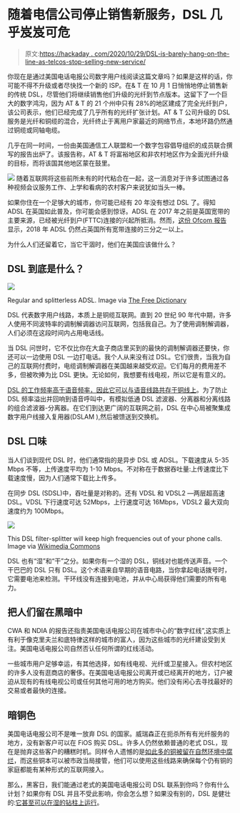 # 随着电信公司停止销售新服务，DSL 几乎岌岌可危

> 原文:[https://hackaday . com/2020/10/29/DSL-is-barely-hang-on-the-line-as-telcos-stop-selling-new-service/](https://hackaday.com/2020/10/29/dsl-is-barely-hanging-on-the-line-as-telcos-stop-selling-new-service/)

你现在是通过美国电话电报公司数字用户线阅读这篇文章吗？如果是这样的话，你可能不得不升级或者尽快找一个新的 ISP。在& T 在 10 月 1 日悄悄地停止销售新的传统 DSL，尽管他们将继续销售他们升级的光纤到节点版本。这留下了一个巨大的数字鸿沟，因为 AT & T 的 21 个州中只有 28%的地区建成了完全光纤到户，该公司表示，他们已经完成了几乎所有的光纤扩张计划。AT & T 公司升级的 DSL 服务是光纤和铜缆的混合，光纤终止于离用户家最近的网络节点，本地环路仍然通过铜缆或同轴电缆。

几乎在同一时间，一份由美国通信工人联盟和一个数字包容倡导组织的成员联合撰写的报告出炉了。该报告称，AT & T 将富裕地区和非农村地区作为全面光纤升级的目标，而将该国其他地区蒙在鼓里。

[![](../Images/60c99e092853151daa755760f791b671.png)](https://hackaday.com/wp-content/uploads/2020/10/uk-broadband-by-type-2013-2018.png) 随着互联网将这些前所未有的时代粘合在一起，这一消息对于许多试图通过各种视频会议服务工作、上学和看病的农村客户来说犹如当头一棒。

如果你住在一个足够大的城市，你可能已经有 20 年没有想过 DSL 了。得知 ADSL 在英国如此普及，你可能会感到惊讶。ADSL 在 2017 年之前是英国宽带的主要来源，已经被光纤到户(FTTC)连接的兴起所抵消。然而，[这份 Ofcom 报告](https://www.ofcom.org.uk/research-and-data/multi-sector-research/cmr/cmr-2019/interactive)显示，2018 年 ADSL 仍然占英国所有宽带连接的三分之一以上。

为什么人们还留着它，当它干涸时，他们在美国应该做什么？

## DSL 到底是什么？

![](../Images/6fc74d44ca6692ccb11b8040272af6e6.png)

Regular and splitterless ADSL. Image via [The Free Dictionary](https://encyclopedia2.thefreedictionary.com/DSL)

DSL 代表数字用户线路，本质上是铜缆互联网。直到 20 世纪 90 年代中期，许多人使用不同波特率的调制解调器访问互联网，包括我自己。为了使用调制解调器，人们必须在这段时间内占用电话线。

当 DSL 问世时，它不仅比你在大盒子商店里买到的最快的调制解调器还要快，你还可以一边使用 DSL 一边打电话。我个人从来没有过 DSL。它们很贵，当我为自己的互联网付费时，电缆调制解调器在美国越来越受欢迎。它们每月的费用差不多，但被吹捧为比 DSL 更快。无论如何，我想要有线电视，所以它是有意义的。

[DSL 的工作频率高于语音频率，因此它可以与语音线路共存于铜线上](https://hackaday.com/2016/02/05/grandmas-phone-dsl-and-the-copper-they-share/)。为了防止 DSL 频率溢出并回响到语音呼叫中，有模拟低通 DSL 滤波器、分离器和分离线路的组合滤波器-分离器。在它们到达更广阔的互联网之前，DSL 在中心局被聚集成数字用户线接入复用器(DSLAM ),然后被馈送到交换机。

## DSL 口味

当人们谈到现代 DSL 时，他们通常指的是异步 DSL 或 ADSL。下载速度从 5-35 Mbps 不等，上传速度平均为 1-10 Mbps。不对称在于数据吞吐量:上传速度比下载速度慢，因为人们通常下载比上传多。

在同步 DSL (SDSL)中，吞吐量是对称的。还有 VDSL 和 VDSL2 —两层超高速 DSL。VDSL 下行速度可达 52Mbps，上行速度可达 16Mbps，VDSL2 最大双向速度约为 100Mbps。

[![](../Images/2678a17768985e879bab4412e2fe538d.png)](https://hackaday.com/wp-content/uploads/2020/10/DSL-filter-splitter.png)

This DSL filter-splitter will keep high frequencies out of your phone calls. Image via [Wikimedia Commons](https://en.wikipedia.org/wiki/DSL_filter#/media/File:DSL-filter-splitter-circuit-0a.jpg)

DSL 也有“湿”和“干”之分。如果你有一个湿的 DSL，铜线对也能传送声音。一个干巴巴的 DSL 只有 DSL。这个术语来自早期的语音电路，当你拿起电话拨号时，它需要电池来检测。干环线没有连接到电池，并从中心局获得他们需要的所有电力。

## 把人们留在黑暗中

CWA 和 NDIA 的报告还指责美国电话电报公司在城市中心的“数字红线”,这实质上有利于像克里夫兰和底特律这样的城市的富人，因为这些城市的光纤建设受到关注。美国电话电报公司自然否认任何所谓的红线活动。

一些城市用户足够幸运，有其他选择，如有线电视、光纤或卫星接入。但农村地区的许多人没有逛商店的奢侈。在美国电话电报公司离开或已经离开的地方，订户被迫从现有的有线电视公司或任何其他可用的地方购买。他们没有闲心去寻找最好的交易或者最快的连接。

## 暗铜色

美国电话电报公司不是唯一放弃 DSL 的国家。威瑞森正在扼杀所有有光纤服务的地方，没有新客户可以在 FiOS 购买 DSL。许多人仍然依赖普通的老式 DSL，现在是抛弃这些客户的糟糕时机。同样令人遗憾的是[如此多的铜被留在自然环境中腐烂](https://hackaday.com/2020/10/12/ask-hackaday-with-landline-use-in-decline-whats-to-be-done-with-the-local-loop/)，而这些铜本可以被市政当局接管，他们可以使用这些线路来确保每个仍有铜的家庭都能有某种形式的互联网接入。

那么，黑客日，我们能通过老式的美国电话电报公司 DSL 联系到你吗？你有什么计划？如果你有 DSL 并且不受此影响，你会怎么想？如果没有别的，DSL 是健壮的:[它甚至可以在湿的钻柱上运行](https://hackaday.com/2017/12/14/adsl-robustness-verified-by-running-over-wet-string/)。